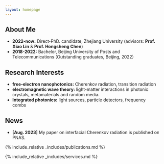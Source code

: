 ```yaml
---
layout: homepage
---
```


## About Me
- **2022-now:**  Direct-PhD. candidate, Zhejiang University (advisors: **Prof. Xiao Lin** & **Prof. Hongsheng Chen**)
- **2018-2022:** Bachelor, Beijing University of Posts and Telecommunications (Outstanding graduates, Beijing, 2022)

## Research Interests
- **free-electron nanophotonics:** Cherenkov radiation, transition radiation
- **electromagnetic wave theory:** light-matter interactions in photonic crystals, metamaterials and random media.
- **Integrated photonics:** light sources, particle detectors, frequency combs
  
## News
- **[Aug. 2023]** My paper on interfacial Cherenkov radiation is published on PNAS.


{% include_relative _includes/publications.md %}

{% include_relative _includes/services.md %}
